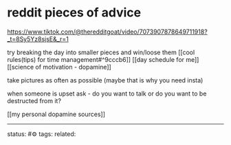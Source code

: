 # reddit pieces of advice
https://www.tiktok.com/@theredditgoat/video/7073907878649711918?_t=8Sy5Yz8sjsE&_r=1

try breaking the day into smaller pieces and win/loose them [[cool rules(tips) for time management#^9cccb6]]
[[day schedule for me]]
[[science of motivation - dopamine]]

take pictures as often as possible (maybe that is why you need insta)

when someone is upset ask - do you want to talk or do you want to be destructed from it?

[[my personal dopamine sources]]


--- 
status: #⚙️ 
tags: 
related: 
